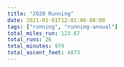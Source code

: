 ```yaml
---
title: "2020 Running"
date: 2021-01-01T12:01:00-08:00
tags: ["running", "running-annual"]
total_miles_run: 123.67
total_runs: 26
total_minutes: 979
total_ascent_feet: 4873
---
```

